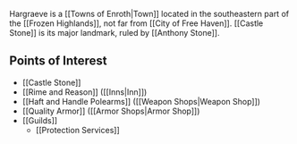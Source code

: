 
Hargraeve is a [[Towns of Enroth|Town]] located in the southeastern part of the [[Frozen Highlands]], not far from [[City of Free Haven]]. [[Castle Stone]] is its major landmark, ruled by [[Anthony Stone]].

## Points of Interest
* [[Castle Stone]]
* [[Rime and Reason]] ([[Inns|Inn]])
* [[Haft and Handle Polearms]] ([[Weapon Shops|Weapon Shop]])
* [[Quality Armor]] ([[Armor Shops|Armor Shop]])
* [[Guilds]]
	* [[Protection Services]]